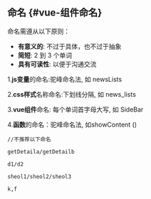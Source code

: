 ## 命名 {#vue-组件命名}

命名需遵从以下原则：

* **有意义的**: 不过于具体，也不过于抽象
* **简短**: 2 到 3 个单词
* **具有可读性**: 以便于沟通交流

1.**js变量**的命名:驼峰命名法, 如 newsLists

2.**css样式**名称命名:下划线分隔, 如 news\_lists

3.**vue组件**命名: 每个单词首字母大写, 如 SideBar

4.**函数**的命名：驼峰命名法, 如showContent \(\)

```
//不推荐以下命名

getDetaila/getDetailb 

d1/d2 

sheol1/sheol2/sheol3

k,f
```



